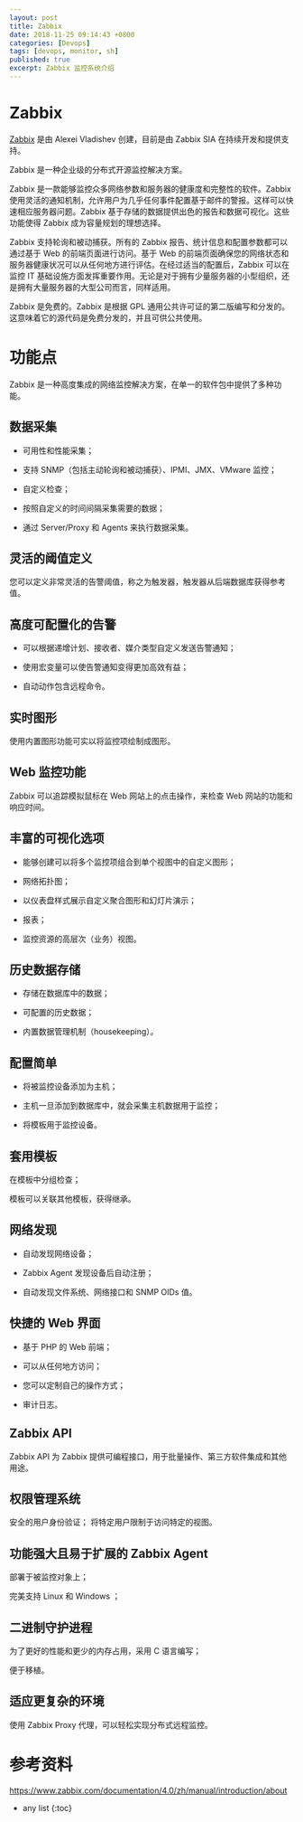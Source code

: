 ```yaml
---
layout: post
title: Zabbix
date: 2018-11-25 09:14:43 +0800
categories: [Devops]
tags: [devops, monitor, sh]
published: true
excerpt: Zabbix 监控系统介绍
---
```


# Zabbix

[Zabbix](https://www.zabbix.com/) 是由 Alexei Vladishev 创建，目前是由 Zabbix SIA 在持续开发和提供支持。

Zabbix 是一种企业级的分布式开源监控解决方案。

Zabbix 是一款能够监控众多网络参数和服务器的健康度和完整性的软件。Zabbix 使用灵活的通知机制，允许用户为几乎任何事件配置基于邮件的警报。这样可以快速相应服务器问题。Zabbix 基于存储的数据提供出色的报告和数据可视化。这些功能使得 Zabbix 成为容量规划的理想选择。

Zabbix 支持轮询和被动捕获。所有的 Zabbix 报告、统计信息和配置参数都可以通过基于 Web 的前端页面进行访问。基于 Web 的前端页面确保您的网络状态和服务器健康状况可以从任何地方进行评估。在经过适当的配置后，Zabbix 可以在监控 IT 基础设施方面发挥重要作用。无论是对于拥有少量服务器的小型组织，还是拥有大量服务器的大型公司而言，同样适用。

Zabbix 是免费的。Zabbix 是根据 GPL 通用公共许可证的第二版编写和分发的。这意味着它的源代码是免费分发的，并且可供公共使用。

# 功能点

Zabbix 是一种高度集成的网络监控解决方案，在单一的软件包中提供了多种功能。

## 数据采集

- 可用性和性能采集；

- 支持 SNMP（包括主动轮询和被动捕获）、IPMI、JMX、VMware 监控；

- 自定义检查；

- 按照自定义的时间间隔采集需要的数据；

- 通过 Server/Proxy 和 Agents 来执行数据采集。

## 灵活的阈值定义

您可以定义非常灵活的告警阈值，称之为触发器，触发器从后端数据库获得参考值。

## 高度可配置化的告警

- 可以根据递增计划、接收者、媒介类型自定义发送告警通知；

- 使用宏变量可以使告警通知变得更加高效有益；

- 自动动作包含远程命令。

## 实时图形

使用内置图形功能可实以将监控项绘制成图形。

## Web 监控功能

Zabbix 可以追踪模拟鼠标在 Web 网站上的点击操作，来检查 Web 网站的功能和响应时间。

## 丰富的可视化选项

- 能够创建可以将多个监控项组合到单个视图中的自定义图形；

- 网络拓扑图；

- 以仪表盘样式展示自定义聚合图形和幻灯片演示；

- 报表；

- 监控资源的高层次（业务）视图。


## 历史数据存储

- 存储在数据库中的数据；

- 可配置的历史数据；

- 内置数据管理机制（housekeeping）。

## 配置简单

- 将被监控设备添加为主机；

- 主机一旦添加到数据库中，就会采集主机数据用于监控；

- 将模板用于监控设备。

## 套用模板

在模板中分组检查；

模板可以关联其他模板，获得继承。

## 网络发现

- 自动发现网络设备；

- Zabbix Agent 发现设备后自动注册；

- 自动发现文件系统、网络接口和 SNMP OIDs 值。

## 快捷的 Web 界面

- 基于 PHP 的 Web 前端；

- 可以从任何地方访问；

- 您可以定制自己的操作方式；

- 审计日志。

## Zabbix API

Zabbix API 为 Zabbix 提供可编程接口，用于批量操作、第三方软件集成和其他用途。

## 权限管理系统

安全的用户身份验证；
将特定用户限制于访问特定的视图。

## 功能强大且易于扩展的 Zabbix Agent

部署于被监控对象上；

完美支持 Linux 和 Windows ；

## 二进制守护进程

为了更好的性能和更少的内存占用，采用 C 语言编写；

便于移植。

## 适应更复杂的环境

使用 Zabbix Proxy 代理，可以轻松实现分布式远程监控。

# 参考资料

https://www.zabbix.com/documentation/4.0/zh/manual/introduction/about


* any list
{:toc}